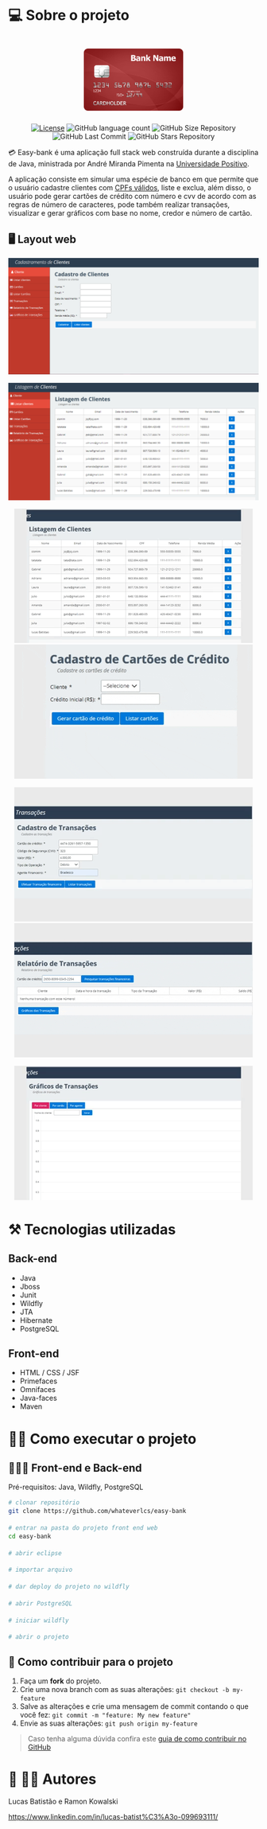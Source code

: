 # 💻 Sobre o projeto

<h1 align="center">
    <img alt="easy-bank" title="#Logo" src="https://github.com/whateverlcs/easy-bank/blob/master/assets/logo-bank.png" width="200px" />
</h1>

<p align="center">
  <a href="https://github.com/whateverlcs/easy-bank/blob/master/LICENSE"><img alt="License" src="https://img.shields.io/npm/l/react?color=red" /></a>
  
  <img alt="GitHub language count" src="https://img.shields.io/github/languages/count/whateverlcs/easy-bank?color=red">
  
  <img alt="GitHub Size Repository" src="https://img.shields.io/github/repo-size/whateverlcs/easy-bank?color=red">
    
  <img alt="GitHub Last Commit" src="https://img.shields.io/github/last-commit/whateverlcs/easy-bank?color=red">
  
  <img alt="GitHub Stars Repository" src="https://img.shields.io/github/stars/whateverlcs/easy-bank?style=social">
</p>

💳 Easy-bank é uma aplicação full stack web construída durante a disciplina de Java, ministrada por André Miranda Pimenta na [Universidade Positivo](https://www.up.edu.br/ "Site da Universidade Positivo").

A aplicação consiste em simular uma espécie de banco em que permite que o usuário cadastre clientes com [CPFs válidos](https://www.4devs.com.br/gerador_de_cpf/ "Site do gerador de Cpfs para Devs"), liste e exclua, além disso, o usuário pode gerar cartões de crédito com número e cvv de acordo com as regras de número de caracteres, pode também realizar transações, visualizar e gerar gráficos com base no nome, credor e número de cartão.

## 🖥 Layout web
![form-client](https://github.com/whateverlcs/easy-bank/blob/master/assets/form-client.png)

![list-all-clients](https://github.com/whateverlcs/easy-bank/blob/master/assets/list-all-clients.png)

<p align="center">
  <img alt="delete-client" title="delete-client" src="https://github.com/whateverlcs/easy-bank/blob/master/assets/list-all-clients.gif">
  
  <img alt="credit-card-generator" title="credit-card-generator" src="https://github.com/whateverlcs/easy-bank/blob/master/assets/credit-card-generator.gif">
</p>

<p align="center">
  <img alt="transactions-credit-card" title="transactions-credit-card" src="https://github.com/whateverlcs/easy-bank/blob/master/assets/transactions-credit-card.gif">
  
  <img alt="transactions-report" title="transactions-report" src="https://github.com/whateverlcs/easy-bank/blob/master/assets/transactions-report.gif">
</p>

<p align="center">
  <img alt="transactions-graphic" title="transactions-graphic" src="https://github.com/whateverlcs/easy-bank/blob/master/assets/transactions-graphic.gif">
</p>

# ⚒ Tecnologias utilizadas
## Back-end
- Java
- Jboss
- Junit
- Wildfly
- JTA
- Hibernate
- PostgreSQL
## Front-end
- HTML / CSS / JSF
- Primefaces
- Omnifaces
- Java-faces
- Maven

# 👨‍🔧 Como executar o projeto

## 👨‍💻🎨 Front-end e Back-end
Pré-requisitos: Java, Wildfly, PostgreSQL

```bash
# clonar repositório
git clone https://github.com/whateverlcs/easy-bank

# entrar na pasta do projeto front end web
cd easy-bank

# abrir eclipse

# importar arquivo

# dar deploy do projeto no wildfly

# abrir PostgreSQL

# iniciar wildfly

# abrir o projeto

```

## 🤝 Como contribuir para o projeto

1. Faça um **fork** do projeto.
2. Crie uma nova branch com as suas alterações: `git checkout -b my-feature`
3. Salve as alterações e crie uma mensagem de commit contando o que você fez: `git commit -m "feature: My new feature"`
4. Envie as suas alterações: `git push origin my-feature`
> Caso tenha alguma dúvida confira este [guia de como contribuir no GitHub](https://github.com/firstcontributions/first-contributions)

# 🤵 👨‍🎤 Autores

Lucas Batistão e Ramon Kowalski

https://www.linkedin.com/in/lucas-batist%C3%A3o-099693111/

